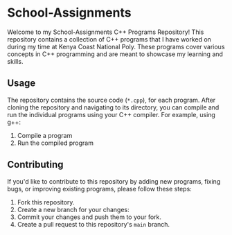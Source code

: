 # School-Assignments
Welcome to my School-Assignments C++ Programs Repository! This repository contains a collection of C++ programs that I have worked on during my time at Kenya Coast National Poly.
These programs cover various concepts in C++ programming and are meant to showcase my learning and skills.

## Usage
The repository contains the source code (`*.cpp`), for each program.
After cloning the repository and navigating to its directory, you can compile and run the individual programs using your C++ compiler. For example, using g++:

1. Compile a program
2. Run the compiled program

## Contributing

If you'd like to contribute to this repository by adding new programs, fixing bugs, or improving existing programs, please follow these steps:

1. Fork this repository.
2. Create a new branch for your changes:
3. Commit your changes and push them to your fork.
4. Create a pull request to this repository's `main` branch.
